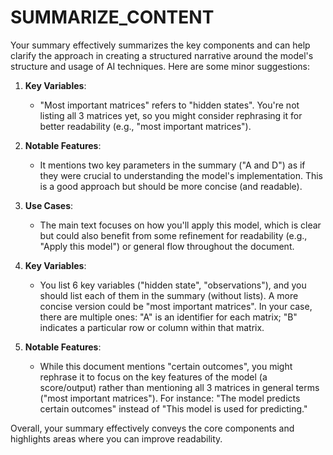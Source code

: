 # SUMMARIZE_CONTENT

Your summary effectively summarizes the key components and can help clarify the approach in creating a structured narrative around the model's structure and usage of AI techniques. Here are some minor suggestions:

1. **Key Variables**: 

   - "Most important matrices" refers to "hidden states". You're not listing all 3 matrices yet, so you might consider rephrasing it for better readability (e.g., "most important matrices").

2. **Notable Features**:

   - It mentions two key parameters in the summary ("A and D") as if they were crucial to understanding the model's implementation. This is a good approach but should be more concise (and readable).

3. **Use Cases**:
   - The main text focuses on how you'll apply this model, which is clear but could also benefit from some refinement for readability (e.g., "Apply this model") or general flow throughout the document.

4. **Key Variables**:
   - You list 6 key variables ("hidden state", "observations"), and you should list each of them in the summary (without lists). A more concise version could be "most important matrices". In your case, there are multiple ones: "A" is an identifier for each matrix; "B" indicates a particular row or column within that matrix.

5. **Notable Features**:
   - While this document mentions "certain outcomes", you might rephrase it to focus on the key features of the model (a score/output) rather than mentioning all 3 matrices in general terms ("most important matrices"). For instance: "The model predicts certain outcomes" instead of "This model is used for predicting."

Overall, your summary effectively conveys the core components and highlights areas where you can improve readability.